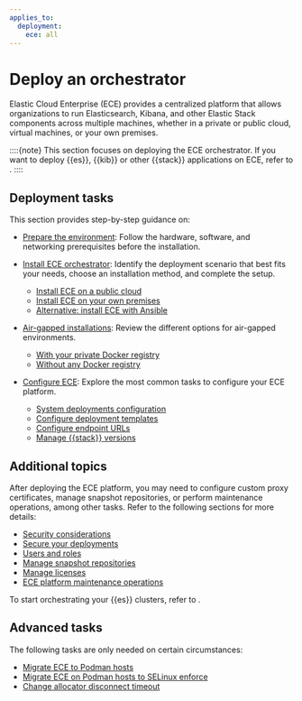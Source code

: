 ```yaml
---
applies_to:
  deployment:
    ece: all
---
```

# Deploy an orchestrator

Elastic Cloud Enterprise (ECE) provides a centralized platform that allows organizations to run Elasticsearch, Kibana, and other Elastic Stack components across multiple machines, whether in a private or public cloud, virtual machines, or your own premises.

::::{note}
This section focuses on deploying the ECE orchestrator. If you want to deploy {{es}}, {{kib}} or other {{stack}} applications on ECE, refer to [](./working-with-deployments.md).
::::

## Deployment tasks

This section provides step-by-step guidance on:

* [Prepare the environment](./prepare-environment.md): Follow the hardware, software, and networking prerequisites before the installation. 

* [Install ECE orchestrator](./install.md): Identify the deployment scenario that best fits your needs, choose an installation method, and complete the setup.
  * [Install ECE on a public cloud](./install-ece-on-public-cloud.md)
  * [Install ECE on your own premises](./install-ece-on-own-premises.md)
  * [Alternative: install ECE with Ansible](./alternative-install-ece-with-ansible.md)

* [Air-gapped installations](./air-gapped-install.md): Review the different options for air-gapped environments.
  * [With your private Docker registry](./ece-install-offline-with-registry.md)
  * [Without any Docker registry](./ece-install-offline-no-registry.md)

* [Configure ECE](./configure.md): Explore the most common tasks to configure your ECE platform.
  * [System deployments configuration](./system-deployments-configuration.md)
  * [Configure deployment templates](./deployment-templates.md)
  * [Configure endpoint URLs](./change-endpoint-urls.md)
  * [Manage {{stack}} versions](./manage-elastic-stack-versions.md)

## Additional topics

After deploying the ECE platform, you may need to configure custom proxy certificates, manage snapshot repositories, or perform maintenance operations, among other tasks. Refer to the following sections for more details:

* [Security considerations](../../security/secure-your-elastic-cloud-enterprise-installation.md)
* [Secure your deployments](/deploy-manage/security/secure-your-cluster-deployment.md)
* [Users and roles](../../users-roles/cloud-enterprise-orchestrator.md)
* [Manage snapshot repositories](../../tools/snapshot-and-restore.md)
* [Manage licenses](../../license/manage-your-license-in-ece.md)
* [ECE platform maintenance operations](../../maintenance/ece.md)

To start orchestrating your {{es}} clusters, refer to [](./working-with-deployments.md).

## Advanced tasks

The following tasks are only needed on certain circumstances:

* [Migrate ECE to Podman hosts](./migrate-ece-to-podman-hosts.md)
* [Migrate ECE on Podman hosts to SELinux enforce](./migrate-ece-on-podman-hosts-to-selinux-enforce.md)
* [Change allocator disconnect timeout](./change-allocator-disconnect-timeout.md)
